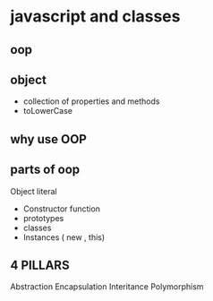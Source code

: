 # javascript and classes
## oop 

## object 
- collection of properties and methods
- toLowerCase

## why use OOP
## parts of oop
Object literal
- Constructor function
- prototypes
- classes
- Instances ( new , this)


## 4 PILLARS
Abstraction
Encapsulation
Interitance
Polymorphism
